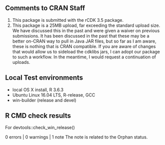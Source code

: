 ## Comments to CRAN Staff

1. This package is submitted with the rCDK 3.5 package. 
2. This package is a 25MB upload, far exceeding the standard upload size. We have discussed this in the past and were given a waiver on previous submissions. It has been discussed in the past that these may be a better on-CRAN way to pull in Java JAR files, but so far as I am aware, these is nothing that is CRAN compatible. If you are aware of changes that would allow us to sideload the cdklibs jars, I can adopt our package to such a workflow. In the meantime, I would request a continuation of uploads.


## Local Test environments
* local OS X install, R 3.6.3
* Ubuntu Linux 16.04 LTS, R-release, GCC
* win-builder (release and devel)

## R CMD check results

For devtools::check_win_release()

0 errors | 0 warnings | 1 note
The note is related to the Orphan status.


